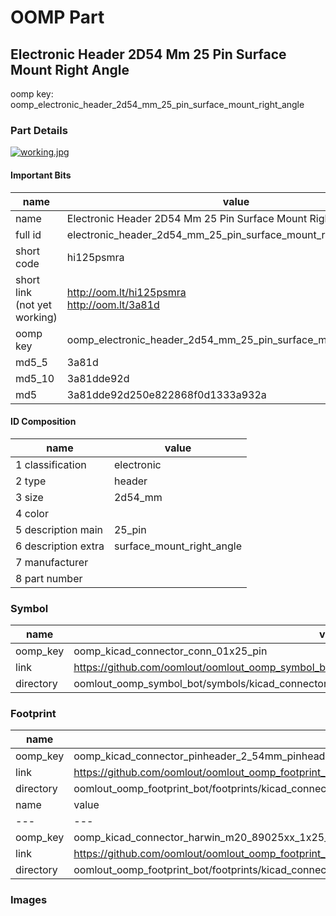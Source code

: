 # OOMP Part  
## Electronic Header 2D54 Mm 25 Pin Surface Mount Right Angle  
  
oomp key: oomp_electronic_header_2d54_mm_25_pin_surface_mount_right_angle  
  
### Part Details  
  
[![working.jpg](working_600.jpg)](working.jpg)  
  
#### Important Bits  
| name | value | 
| --- | --- | 
| name | Electronic Header 2D54 Mm 25 Pin Surface Mount Right Angle | 
| full id | electronic_header_2d54_mm_25_pin_surface_mount_right_angle | 
| short code | hi125psmra | 
| short link<br>(not yet working) | http://oom.lt/hi125psmra<br>http://oom.lt/3a81d | 
| oomp key | oomp_electronic_header_2d54_mm_25_pin_surface_mount_right_angle | 
| md5_5 | 3a81d | 
| md5_10 | 3a81dde92d | 
| md5 | 3a81dde92d250e822868f0d1333a932a | 
#### ID Composition  
| name | value | 
| --- | --- | 
| 1 classification | electronic | 
| 2 type | header | 
| 3 size | 2d54_mm | 
| 4 color |  | 
| 5 description main | 25_pin | 
| 6 description extra | surface_mount_right_angle | 
| 7 manufacturer |  | 
| 8 part number |  | 
### Symbol  
| name | value | 
| --- | --- | 
| oomp_key | oomp_kicad_connector_conn_01x25_pin | 
| link | https://github.com/oomlout/oomlout_oomp_symbol_bot/tree/main/symbols/kicad_connector_conn_01x25_pin | 
| directory | oomlout_oomp_symbol_bot/symbols/kicad_connector_conn_01x25_pin//working/working.kicad_sym | 
### Footprint  
| name | value | 
| --- | --- | 
| oomp_key | oomp_kicad_connector_pinheader_2_54mm_pinheader_1x25_p2_54mm_vertical | 
| link | https://github.com/oomlout/oomlout_oomp_footprint_bot/tree/main/foootprntss/kicad_connector_pinheader_2_54mm_pinheader_1x25_p2_54mm_vertical | 
| directory | oomlout_oomp_footprint_bot/footprints/kicad_connector_pinheader_2_54mm_pinheader_1x25_p2_54mm_vertical//working/working.kicad_mod | 
| name | value | 
| --- | --- | 
| oomp_key | oomp_kicad_connector_harwin_m20_89025xx_1x25_p2_54mm_horizontal | 
| link | https://github.com/oomlout/oomlout_oomp_footprint_bot/tree/main/foootprntss/kicad_connector_harwin_m20_89025xx_1x25_p2_54mm_horizontal | 
| directory | oomlout_oomp_footprint_bot/footprints/kicad_connector_harwin_m20_89025xx_1x25_p2_54mm_horizontal//working/working.kicad_mod | 
### Images  
